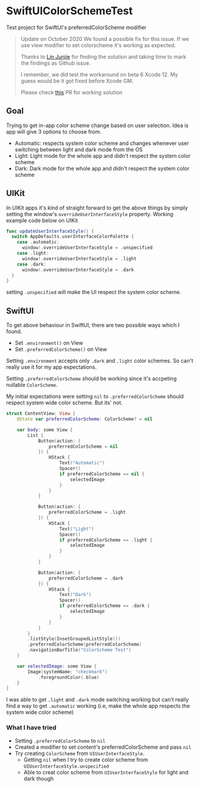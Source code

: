 # SwiftUIColorSchemeTest

Test project for SwiftUI's preferredColorScheme modifier

> Update on October 2020
> We found a possible fix for this issue. If we use view modifier to set colorscheme it's working as expected.
>
> Thanks to [Lin Junjie](https://github.com/junjie) for finding the solution and taking time to mark the findings as Github issue.
>
> I remember, we did test the workaround on beta 6 Xcode 12. My guess would be it got fixed before Xcode GM.
>
> Please check [this](https://github.com/rizwankce/SwiftUIColorSchemeTest/pull/2) PR for working solution

## Goal

Trying to get in-app color scheme change based on user selection. Idea is app will give 3 options to choose from.

- Automatic: respects system color scheme and changes whenever user switching between light and dark mode from the OS
- Light: Light mode for the whole app and didn't respect the system color scheme
- Dark: Dark mode for the whole app and didn't respect the system color scheme

## UIKit

In UIKit apps it's kind of straight forward to get the above things by simply setting the window's `overrideUserInterfaceStyle` property. Working example code below on UIKit

```swift
func updateUserInterfaceStyle() {
  switch AppDefaults.userInterfaceColorPalette {
    case .automatic:
      window!.overrideUserInterfaceStyle = .unspecified
    case .light:
      window!.overrideUserInterfaceStyle = .light
    case .dark:
      window!.overrideUserInterfaceStyle = .dark
  }
}
```

setting `.unspecified` will make the UI respect the system color scheme.

## SwiftUI

To get above behaviour in SwiftUI, there are two possible ways which I found.

- Set `.environment()` on View
- Set `.preferredColorScheme()` on View

Setting `.environment` accepts only `.dark` and `.light` color schemes. So can't really use it for my app expectations.

Setting `.preferredColorScheme` should be working since it's accpeting nullable `ColorScheme`.

My initial expectations were setting `nil` to `.preferredColorScheme` should respect system wide color scheme. But its' not.

```swift
struct ContentView: View {
    @State var preferredColorScheme: ColorScheme? = nil

    var body: some View {
        List {
            Button(action: {
                preferredColorScheme = nil
            }) {
                HStack {
                    Text("Automatic")
                    Spacer()
                    if preferredColorScheme == nil {
                        selectedImage
                    }
                }
            }

            Button(action: {
                preferredColorScheme = .light
            }) {
                HStack {
                    Text("Light")
                    Spacer()
                    if preferredColorScheme == .light {
                        selectedImage
                    }
                }
            }

            Button(action: {
                preferredColorScheme = .dark
            }) {
                HStack {
                    Text("Dark")
                    Spacer()
                    if preferredColorScheme == .dark {
                        selectedImage
                    }
                }
            }
        }
        .listStyle(InsetGroupedListStyle())
        .preferredColorScheme(preferredColorScheme)
        .navigationBarTitle("ColorScheme Test")
    }

    var selectedImage: some View {
        Image(systemName: "checkmark")
            .foregroundColor(.blue)
    }
}
```

I was able to get `.light` and `.dark` mode switching working but can't really find a way to get `.automatic` working (i.e, make the whole app respects the system wide color scheme)

### What I have tried

- Setting `.preferredColorScheme` to `nil`
- Created a modifier to set content's preferredColorScheme and pass `nil`
- Try creating `ColorScheme` from `UIUserInterfaceStyle`.
  - Getting `nil` when I try to create color scheme from `UIUserInterfaceStyle.unspecified`
  - Able to creat color scheme from `UIUserInterfaceStyle` for light and dark though

